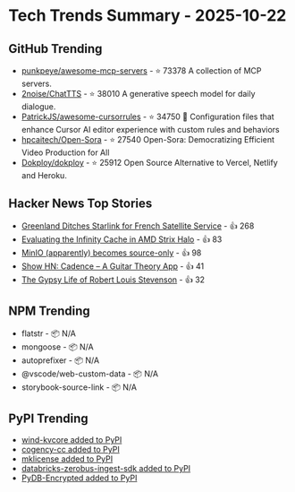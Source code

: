 # Tech Trends Summary - 2025-10-22

## GitHub Trending
- [punkpeye/awesome-mcp-servers](https://github.com/punkpeye/awesome-mcp-servers) - ⭐ 73378
  A collection of MCP servers.
- [2noise/ChatTTS](https://github.com/2noise/ChatTTS) - ⭐ 38010
  A generative speech model for daily dialogue.
- [PatrickJS/awesome-cursorrules](https://github.com/PatrickJS/awesome-cursorrules) - ⭐ 34750
  📄  Configuration files that enhance Cursor AI editor experience with custom rules and behaviors
- [hpcaitech/Open-Sora](https://github.com/hpcaitech/Open-Sora) - ⭐ 27540
  Open-Sora: Democratizing Efficient Video Production for All
- [Dokploy/dokploy](https://github.com/Dokploy/dokploy) - ⭐ 25912
  Open Source Alternative to Vercel, Netlify and Heroku.

## Hacker News Top Stories
- [Greenland Ditches Starlink for French Satellite Service](https://www.dagens.com/technology/greenland-ditches-starlink-for-french-satellite-service) - 👍 268
- [Evaluating the Infinity Cache in AMD Strix Halo](https://chipsandcheese.com/p/evaluating-the-infinity-cache-in) - 👍 83
- [MinIO (apparently) becomes source-only](https://github.com/minio/minio/issues/21647) - 👍 98
- [Show HN: Cadence – A Guitar Theory App](https://cadenceguitar.com/) - 👍 41
- [The Gypsy Life of Robert Louis Stevenson](https://hudsonreview.com/2025/10/the-gypsy-life-of-robert-louis-stevenson/) - 👍 32

## NPM Trending
- flatstr - 📦 N/A
- mongoose - 📦 N/A
- autoprefixer - 📦 N/A
- @vscode/web-custom-data - 📦 N/A
- storybook-source-link - 📦 N/A

## PyPI Trending
- [wind-kvcore added to PyPI](https://pypi.org/project/wind-kvcore/)
- [cogency-cc added to PyPI](https://pypi.org/project/cogency-cc/)
- [mklicense added to PyPI](https://pypi.org/project/mklicense/)
- [databricks-zerobus-ingest-sdk added to PyPI](https://pypi.org/project/databricks-zerobus-ingest-sdk/)
- [PyDB-Encrypted added to PyPI](https://pypi.org/project/pydb-encrypted/)
